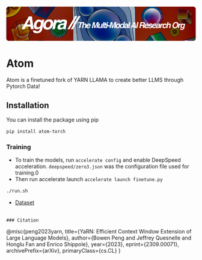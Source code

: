 [![Multi-Modality](agorabanner.png)](https://discord.gg/qUtxnK2NMf)

# Atom
Atom is a finetuned fork of YARN LLAMA to create better LLMS through Pytorch Data!


## Installation

You can install the package using pip

```bash
pip install atom-torch
```

### Training

- To train the models, run `accelerate config` and enable DeepSpeed acceleration. `deepspeed/zero3.json` was the configuration file used for training.0
- Then run accelerate launch `accelerate launch finetune.py`


```sh
./run.sh
```

- [Dataset](kye/all-lucidrain-code-python-tokenized-65536-1)
```

### Citation

```
@misc{peng2023yarn,
      title={YaRN: Efficient Context Window Extension of Large Language Models}, 
      author={Bowen Peng and Jeffrey Quesnelle and Honglu Fan and Enrico Shippole},
      year={2023},
      eprint={2309.00071},
      archivePrefix={arXiv},
      primaryClass={cs.CL}
}
```
